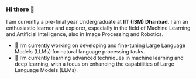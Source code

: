 ### Hi there 👋
I am currently a pre-final year Undergraduate at **IIT (ISM) Dhanbad**. I am an enthusiastic learner and explorer, especially in the field of Machine Learning and Artificial Intelligence, also in Image Processing and Robotics.
- 🔭 I’m currently working on developing and fine-tuning Large Language Models (LLMs) for natural language processing tasks.
- 🌱 I’m currently learning advanced techniques in machine learning and deep learning, with a focus on enhancing the capabilities of Large Language Models (LLMs).

<!--
**ES7/ES7** is a ✨ _special_ ✨ repository because its `README.md` (this file) appears on your GitHub profile.

Here are some ideas to get you started:

- 🔭 I’m currently working on ...
- 🌱 I’m currently learning ...
- 👯 I’m looking to collaborate on ...
- 🤔 I’m looking for help with ...
- 💬 Ask me about ...
- 📫 How to reach me: ...
- 😄 Pronouns: ...
- ⚡ Fun fact: ...
-->
